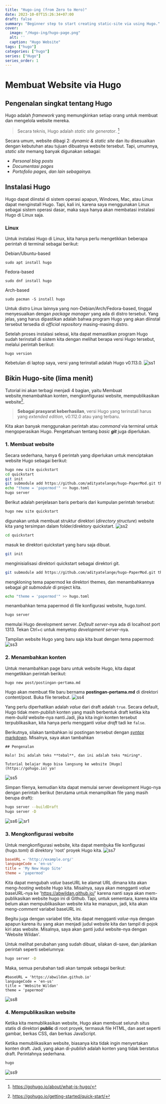 ```yaml
---
title: "Hugo-ing (from Zero to Hero)"
date: 2023-10-07T15:26:34+07:00
draft: false
summary: "Beginner step to start creating static-site via using Hugo."
cover:
  image: "/Hugo-ing/hugo-page.png"
  alt: ''
  caption: "Hugo Website"
tags: ["hugo"]
categories: ["hugo"]
series: ["Hugo"]
series_order: 1
---
```


# Membuat Website via Hugo
## Pengenalan singkat tentang Hugo
Hugo adalah *framework* yang memungkinkan setiap orang untuk membuat dan mengelola website mereka. 

> Secara teknis, Hugo adalah *static site generator*. [^1] 

Secara umum, website dibagi 2: *dynamic & static site* dan itu disesuaikan dengan kebutuhan atau tujuan dibuatnya website tersebut. Tapi, umumnya, *static site* memang banyak digunakan sebagai:
- *Personal blog posts*
- *Documentasi pages*
- *Portofolio pages, dan lain sebagainya.* 

## Instalasi Hugo
Hugo dapat diinstal di sistem operasi apapun, Windows, Mac, atau Linux dapat menginstall Hugo. Tapi, kali ini, karena saya menggunakan Linux sebagai sistem operasi dasar, maka saya hanya akan membatasi instalasi Hugo di Linux saja. 

### Linux
Untuk instalasi Hugo di Linux, kita hanya perlu mengetikkan beberapa perintah di terminal sebagai berikut:

Debian/Ubuntu-based 
```
sudo apt install hugo 
```

Fedora-based 
```
sudo dnf install hugo 
```

Arch-based 
```
sudo pacman -S install hugo 
```

Untuk distro Linux lainnya yang non-Debian/Arch/Fedora-based, tinggal menyesuaikan dengan *package manager* yang ada di distro tersebut. Yang jelas, yang harus dipastikan adalah bahwa program Hugo yang akan diinstal tersebut tersedia di *official repository* masing-masing distro. 

Setelah proses instalasi selesai, kita dapat memastikan program Hugo sudah terinstall di sistem kita dengan melihat berapa versi Hugo tersebut, melalui perintah berikut:

```
hugo version
```

Kebetulan di laptop saya, versi yang terinstall adalah Hugo v0.113.0.
![ss1](/Hugo-ing/ss1.png)

## Bikin Hugo-site (lima menit)
Tutorial ini akan terbagi menjadi 4 bagian, yaitu Membuat website,menambahkan konten, mengkonfigurasi website, mempublikasikan website[^2]. 

> **Sebagai prasyarat keberhasilan**, versi Hugo yang terinstall harus yang *extended edition*, v0.112.0 atau yang terbaru.

Kita akan banyak menggunakan perintah atau *command* via terminal untuk mengoperasikan Hugo. Pengetahuan tentang *basic **git*** juga diperlukan.

### 1. Membuat website
Secara sederhana, hanya 6 perintah yang diperlukan untuk menciptakan website Hugo sebagai berikut:

```bash
hugo new site quickstart
cd quickstart
git init
git submodule add https://github.com/adityatelange/hugo-PaperMod.git themes/papermod
echo "theme = 'papermod'" >> hugo.toml
hugo server
```
Berikut adalah penjelasan baris perbaris dari kumpulan perintah tersebut:

```bash
hugo new site quickstart
```
digunakan untuk membuat struktur direktori (*directory structure*) website kita yang tersimpan dalam folder/direktory quickstart.
![ss2](/Hugo-ing/ss2.png)

```bash
cd quickstart
```
masuk ke direktori quickstart yang baru saja dibuat.

```bash
git init
```
menginisialisasi direktori quickstart sebagai direktori git.

```bash
git submodule add https://github.com/adityatelange/hugo-PaperMod.git themes/papermod
```
mengkloning tema papermod ke direktori themes, dan menambahkannya sebagai *git submodule* di project kita.

```bash
echo "theme = 'papermod'" >> hugo.toml
```
menambahkan tema papermod di file konfigurasi website, hugo.toml.

```bash
hugo server
```
memulai Hugo development server. *Default server*-nya ada di localhost port 1313. Tekan Ctrl+c untuk menyetop *development server*-nya.

Tampilan website Hugo yang baru saja kita buat dengan tema papermod:
![ss3](/Hugo-ing/ss3.png)


### 2. Menambahkan konten
Untuk menambahkan page baru untuk website Hugo, kita dapat mengetikkan perintah berikut:

```bash
hugo new post/postingan-pertama.md
```
Hugo akan membuat file baru bernama **postingan-pertama.md** di direktori content/post. Buka file tersebut.
![ss4](/Hugo-ing/ss4.png)

Yang perlu diperhatikan adalah *value* dari draft adalah ``true``. Secara default, Hugo tidak mem-*publish* konten yang masih berbentuk draft ketika kita mem-*build* website-nya nanti.Jadi, jika kita ingin konten tersebut terpublikasikan, kita hanya perlu mengganti *value draft* tadi ke ``false``.

Berikutnya, silakan tambahkan isi postingan tersebut dengan [*syntax* markdown](https://www.markdownguide.org/cheat-sheet/). Misalnya, saya akan tambahkan 

```
## Pengenalan

Halo! Ini adalah teks **tebal**, dan ini adalah teks *miring*.

Tutorial belajar Hugo bisa langsung ke website [Hugo](https://gohugo.io) ya!
```
![ss5](/Hugo-ing/ss5.png)

Simpan filenya, kemudian kita dapat memulai server development Hugo-nya dengan perintah berikut (terutama untuk menampilkan file yang masih berupa draft):

```bash
hugo server --buildDraft
hugo server -D
```
![ss6](/Hugo-ing/ss6.png)
![sr1](/Hugo-ing/sr1.gif)

### 3. Mengkonfigurasi website
Untuk mengkonfigurasi website, kita dapat membuka file konfigurasi (hugo.toml) di direktory 'root' proyek Hugo kita.
![ss7](/Hugo-ing/ss7.png)

```toml
baseURL = 'http://example.org/'
languageCode = 'en-us'
title = 'My New Hugo Site'
theme = 'papermod'
```
Kita dapat mengubah *value* baseURL ke alamat URL dimana kita akan meng-*hosting* website Hugo kita. Misalnya, saya akan mengganti *value* baseURL-nya ke 'https://abwildan.github.io/' karena nanti saya akan mem-publikasikan website hugo ini di Github. Tapi, untuk sementara, karena kita belum akan mempublikasikan website kita ke manapun, jadi, kita akan meng-*comment* variabel baseURL ini.

Begitu juga dengan variabel title, kita dapat mengganti *value*-nya dengan apapun karena itu yang akan menjadi judul website kita dan tampil di pojok kiri atas website. Misalnya, saya akan ganti judul website-nya dengan 'Website Wildan'.

Untuk melihat perubahan yang sudah dibuat, silakan di-save, dan jalankan perintah seperti sebelumnya:
```bash
hugo server -D
```
Maka, semua perubahan tadi akan tampak sebagai berikut:
```
#baseURL = 'https://abwildan.github.io'
languageCode = 'en-us'
title = 'Website Wildan'
theme = 'papermod'
```
![ss8](/Hugo-ing/ss8.png)

### 4. Mempublikasikan website
Ketika kita memublikasikan website, Hugo akan membuat seluruh situs statis di direktori **public** di root proyek, termasuk file HTML, dan aset seperti gambar, berkas CSS, dan berkas JavaScript.

Ketika memublikasikan website, biasanya kita tidak ingin menyertakan konten draft. Jadi, yang akan di-*publish* adalah konten yang tidak berstatus draft. Perintahnya sederhana.
```bash
hugo
```
![ss9](/Hugo-ing/ss9.png)

[^1]: https://gohugo.io/about/what-is-hugo/
[^2]: https://gohugo.io/getting-started/quick-start/
